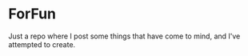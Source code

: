 # ForFun
Just a repo where I post some things that have come to mind, and I've attempted to create.
